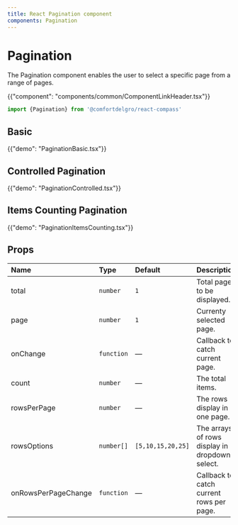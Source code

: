```yaml
---
title: React Pagination component
components: Pagination
---
```


# Pagination

<p class="description">The Pagination component enables the user to select a specific page from a range of pages.</p>

{{"component": "components/common/ComponentLinkHeader.tsx"}}

```jsx
import {Pagination} from '@comfortdelgro/react-compass'
```

## Basic

{{"demo": "PaginationBasic.tsx"}}

## Controlled Pagination

{{"demo": "PaginationControlled.tsx"}}

## Items Counting Pagination

{{"demo": "PaginationItemsCounting.tsx"}}

## Props

| Name                | Type       | Default           | Description                                    |
| :------------------ | :--------- | :---------------- | :--------------------------------------------- |
| total               | `number`   | `1`               | Total pages to be displayed.                   |
| page                | `number`   | `1`               | Currenty selected page.                        |
| onChange            | `function` | —                 | Callback to catch current page.                |
| count               | `number`   | —                 | The total items.                               |
| rowsPerPage         | `number`   | —                 | The rows display in one page.                  |
| rowsOptions         | `number[]` | `[5,10,15,20,25]` | The arrays of rows display in dropdown select. |
| onRowsPerPageChange | `function` | —                 | Callback to catch current rows per page.       |
